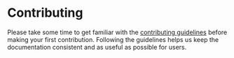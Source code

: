 # Contributing

Please take some time to get familiar with the [contributing guidelines](https://docs.cscs.ch/contributing/) before making your first contribution.
Following the guidelines helps us keep the documentation consistent and as useful as possible for users.
